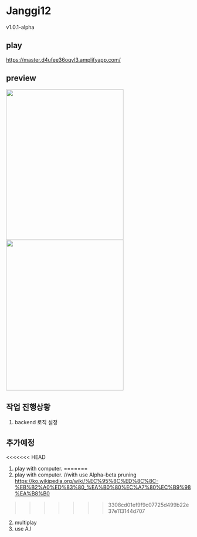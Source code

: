 # Janggi12

v1.0.1-alpha

## play

https://master.d4ufee36oqvl3.amplifyapp.com/

## preview

<p style = {position: inline-block}>
  <img src = "https://user-images.githubusercontent.com/56618964/105003554-234fb880-5a76-11eb-9d5d-c0c30a29164c.png" width = "320" height = "410">
  <img src = "https://user-images.githubusercontent.com/56618964/105003548-20ed5e80-5a76-11eb-8c1d-60e2dcb13de2.png" width="320" height = "410">
</p>

## 작업 진행상황

1. backend 로직 설정

## 추가예정

<<<<<<< HEAD
1. play with computer.
=======
1. play with computer. //with use Alpha–beta pruning https://ko.wikipedia.org/wiki/%EC%95%8C%ED%8C%8C-%EB%B2%A0%ED%83%80_%EA%B0%80%EC%A7%80%EC%B9%98%EA%B8%B0
>>>>>>> 3308cd01ef9f9c07725d499b22e37e113144d707
2. multiplay
3. use A.I
